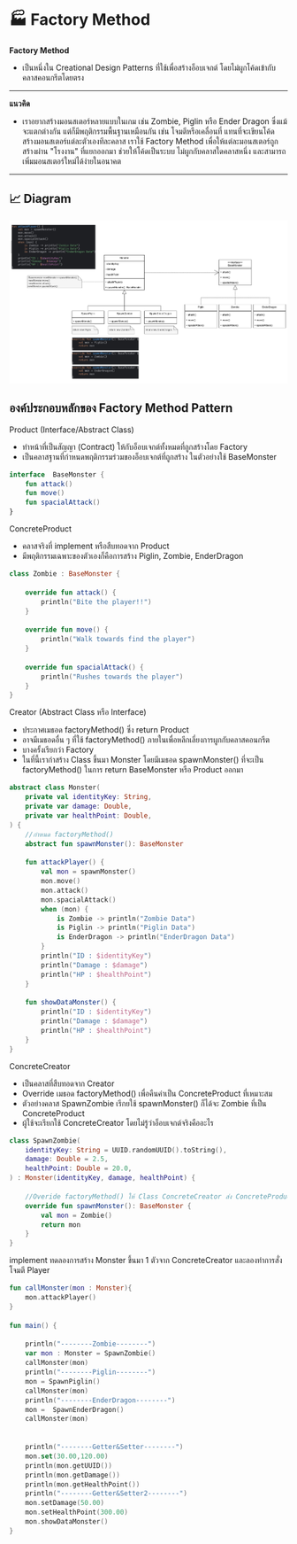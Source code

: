 # 🏭 Factory Method

**Factory Method**  
- เป็นหนึ่งใน Creational Design Patterns ที่ใช้เพื่อสร้างอ็อบเจกต์ โดยไม่ผูกโค้ดเข้ากับคลาสคอนกรีตโดยตรง
---
**แนวคิด**
- เราอยากสร้างมอนสเตอร์หลายแบบในเกม เช่น Zombie, Piglin หรือ Ender Dragon ซึ่งแม้จะแตกต่างกัน แต่ก็มีพฤติกรรมพื้นฐานเหมือนกัน เช่น โจมตีหรือเคลื่อนที่
แทนที่จะเขียนโค้ดสร้างมอนสเตอร์แต่ละตัวเองทีละคลาส เราใช้ Factory Method เพื่อให้แต่ละมอนสเตอร์ถูกสร้างผ่าน "โรงงาน" ที่แยกออกมา ช่วยให้โค้ดเป็นระบบ ไม่ผูกกับคลาสใดคลาสหนึ่ง และสามารถเพิ่มมอนสเตอร์ใหม่ได้ง่ายในอนาคต
---
## 📈 Diagram

![Factory Method Diagram](./factory-method-diagram.jpg)

## องค์ประกอบหลักของ Factory Method Pattern

Product (Interface/Abstract Class) 

- ทำหน้าที่เป็นสัญญา (Contract) ให้กับอ็อบเจกต์ทั้งหมดที่ถูกสร้างโดย Factory
- เป็นคลาสฐานที่กำหนดพฤติกรรมร่วมของอ็อบเจกต์ที่ถูกสร้าง ในตัวอย่างใช้ BaseMonster
```kotlin
interface  BaseMonster {
    fun attack()
    fun move()
    fun spacialAttack()
}
```

ConcreteProduct 
- คลาสจริงที่ implement หรือสืบทอดจาก Product
- มีพฤติกรรมเฉพาะของตัวเองก็คือการสร้าง Piglin, Zombie, EnderDragon
```kotlin
class Zombie : BaseMonster {

    override fun attack() {
        println("Bite the player!!")
    }

    override fun move() {
        println("Walk towards find the player")
    }

    override fun spacialAttack() {
        println("Rushes towards the player")
    }
}
```

Creator (Abstract Class หรือ Interface)
- ประกาศเมธอด factoryMethod() ซึ่ง return Product
- อาจมีเมธอดอื่น ๆ ที่ใช้ factoryMethod() ภายในเพื่อหลีกเลี่ยงการผูกกับคลาสคอนกรีต
- บางครั้งเรียกว่า Factory
- ในที่นี้เรากำสร้าง Class ขึ้นมา Monster โดยมีเมธอด spawnMonster() ที่จะเป็น factoryMethod() ในการ return BaseMonster หรือ Product ออกมา
```kotlin
abstract class Monster(
    private val identityKey: String,
    private var damage: Double,
    private var healthPoint: Double,
) {
    //กำหนด factoryMethod()
    abstract fun spawnMonster(): BaseMonster

    fun attackPlayer() {
        val mon = spawnMonster()
        mon.move()
        mon.attack()
        mon.spacialAttack()
        when (mon) {
            is Zombie -> println("Zombie Data")
            is Piglin -> println("Piglin Data")
            is EnderDragon -> println("EnderDragon Data")
        }
        println("ID : $identityKey")
        println("Damage : $damage")
        println("HP : $healthPoint")
    }

    fun showDataMonster() {
        println("ID : $identityKey")
        println("Damage : $damage")
        println("HP : $healthPoint")
    }
}
```


ConcreteCreator
- เป็นคลาสที่สืบทอดจาก Creator
- Override เมธอด factoryMethod() เพื่อคืนค่าเป็น ConcreteProduct ที่เหมาะสม
- ตัวอย่างคลาส SpawnZombie เรีกยใช้ spawnMonster() ก็ได้จะ Zombie ที่เป็น ConcreteProduct
- ผู้ใช้จะเรียกใช้ ConcreteCreator โดยไม่รู้ว่าอ็อบเจกต์จริงคืออะไร
```kotlin
class SpawnZombie(
    identityKey: String = UUID.randomUUID().toString(),
    damage: Double = 2.5,
    healthPoint: Double = 20.0,
) : Monster(identityKey, damage, healthPoint) {

    //Overide factoryMethod() ให้ Class ConcreteCreator ส่ง ConcreteProduct กลับมา
    override fun spawnMonster(): BaseMonster {
        val mon = Zombie()
        return mon
    }
}
```
implement
ทดลองการสร้าง Monster ขึ้นมา 1 ตัวจาก ConcreteCreator และลองทำการสั่งโจมตี Player
```kotlin
fun callMonster(mon : Monster){
    mon.attackPlayer()
}

fun main() {

    println("--------Zombie--------")
    var mon : Monster = SpawnZombie()
    callMonster(mon)
    println("--------Piglin--------")
    mon = SpawnPiglin()
    callMonster(mon)
    println("--------EnderDragon--------")
    mon =  SpawnEnderDragon()
    callMonster(mon)


    println("--------Getter&Setter--------")
    mon.set(30.00,120.00)
    println(mon.getUUID())
    println(mon.getDamage())
    println(mon.getHealthPoint())
    println("--------Getter&Setter2--------")
    mon.setDamage(50.00)
    mon.setHealthPoint(300.00)
    mon.showDataMonster()
}
```

